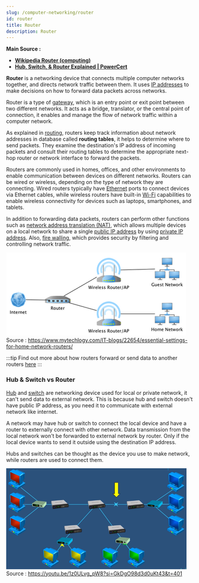 ```yaml
---
slug: /computer-networking/router
id: router
title: Router
description: Router
---
```


**Main Source :**

- **[Wikipedia Router (computing)](<https://en.wikipedia.org/wiki/Router_(computing)>)**
- **[Hub, Switch, & Router Explained | PowerCert](https://youtu.be/1z0ULvg_pW8?si=6F-oF8maBovN6VnN)**

**Router** is a networking device that connects multiple computer networks together, and directs network traffic between them. It uses [IP addresses](/computer-networking/ip-address) to make decisions on how to forward data packets across networks.

Router is a type of [gateway](/computer-networking/gateway), which is an entry point or exit point between two different networks. It acts as a bridge, translator, or the central point of connection, it enables and manage the flow of network traffic within a computer network.

As explained in [routing](/computer-networking/routing), routers keep track information about network addresses in database called **routing tables**, it helps to determine where to send packets. They examine the destination's IP address of incoming packets and consult their routing tables to determine the appropriate next-hop router or network interface to forward the packets.

Routers are commonly used in homes, offices, and other environments to enable communication between devices on different networks. Routers can be wired or wireless, depending on the type of network they are connecting. Wired routers typically have [Ethernet](/computer-networking/ethernet) ports to connect devices via Ethernet cables, while wireless routers have built-in [Wi-Fi](/computer-networking/wi-fi) capabilities to enable wireless connectivity for devices such as laptops, smartphones, and tablets.

In addition to forwarding data packets, routers can perform other functions such as [network address translation (NAT)](/computer-networking/nat), which allows multiple devices on a local network to share a single [public IP address](/computer-networking/ip-address#public-ip-address) by using [private IP address](/computer-networking/ip-address#private-ip-address). Also, [fire walling](/computer-security/network-security#firewall), which provides security by filtering and controlling network traffic.

![Example of router connecting network together](./router-example.png)  
Source : https://www.mytechlogy.com/IT-blogs/22654/essential-settings-for-home-network-routers/

:::tip
Find out more about how routers forward or send data to another routers [here](/computer-networking/routing)
:::

### Hub & Switch vs Router

[Hub](/computer-networking/hubs) and [switch](/computer-networking/switch) are networking device used for local or private network, it can't send data to external network. This is because hub and switch doesn't have public IP address, as you need it to communicate with external network like internet.

A network may have hub or switch to connect the local device and have a router to externally connect with other network. Data transmission from the local network won't be forwarded to external network by router. Only if the local device wants to send it outside using the destination IP address.

Hubs and switches can be thought as the device you use to make network, while routers are used to connect them.

![Several local networks connected with switch and externally connected with router](./hub-switch-vs-router.png)  
Source : https://youtu.be/1z0ULvg_pW8?si=GkDgO98d3d0uKt43&t=401
